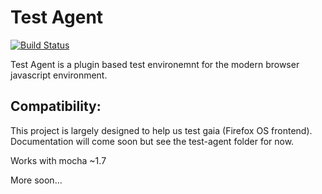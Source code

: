 # Test Agent

[![Build Status](https://secure.travis-ci.org/lightsofapollo/js-test-agent.png?branch=master)](http://travis-ci.org/lightsofapollo/js-test-agent)

Test Agent is a plugin based test environemnt for the modern browser javascript environment.

## Compatibility:

This project is largely designed to help us test gaia (Firefox OS
frontend). Documentation will come soon but see the test-agent folder
for now.

Works with mocha ~1.7

More soon...
